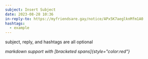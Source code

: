 ```yaml
---
subject: Insert Subject
date: 2023-08-28 10:36
in-reply-to: https://myfriendsare.gay/notice/APx5K7aeglknMfm1A0
hashtags:
  - example
---
```

subject, reply, and hashtags are all optional

*markdown support with [bracketed spans]{style="color:red"}*